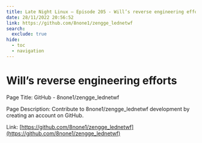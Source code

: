 ```yaml
---
title: Late Night Linux – Episode 205 - Will’s reverse engineering efforts
date: 28/11/2022 20:56:52
link: https://github.com/8none1/zengge_lednetwf
search:
  exclude: true
hide:
  - toc
  - navigation
---
```


# Will’s reverse engineering efforts

Page Title: GitHub - 8none1/zengge_lednetwf

Page Description: Contribute to 8none1/zengge_lednetwf development by creating an account on GitHub. 

Link: [https://github.com/8none1/zengge_lednetwf](https://github.com/8none1/zengge_lednetwf)